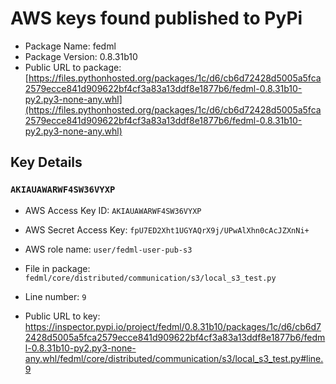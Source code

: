 # AWS keys found published to PyPi

* Package Name: fedml
* Package Version: 0.8.31b10
* Public URL to package: [https://files.pythonhosted.org/packages/1c/d6/cb6d72428d5005a5fca2579ecce841d909622bf4cf3a83a13ddf8e1877b6/fedml-0.8.31b10-py2.py3-none-any.whl](https://files.pythonhosted.org/packages/1c/d6/cb6d72428d5005a5fca2579ecce841d909622bf4cf3a83a13ddf8e1877b6/fedml-0.8.31b10-py2.py3-none-any.whl)

## Key Details

### `AKIAUAWARWF4SW36VYXP`

* AWS Access Key ID: `AKIAUAWARWF4SW36VYXP`
* AWS Secret Access Key: `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` 
* AWS role name: `user/fedml-user-pub-s3`
* File in package: `fedml/core/distributed/communication/s3/local_s3_test.py`
* Line number: `9`

* Public URL to key: https://inspector.pypi.io/project/fedml/0.8.31b10/packages/1c/d6/cb6d72428d5005a5fca2579ecce841d909622bf4cf3a83a13ddf8e1877b6/fedml-0.8.31b10-py2.py3-none-any.whl/fedml/core/distributed/communication/s3/local_s3_test.py#line.9


